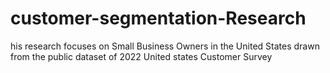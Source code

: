 # customer-segmentation-Research
his research focuses on Small Business Owners in the United States drawn from the public dataset of 2022 United states Customer Survey
